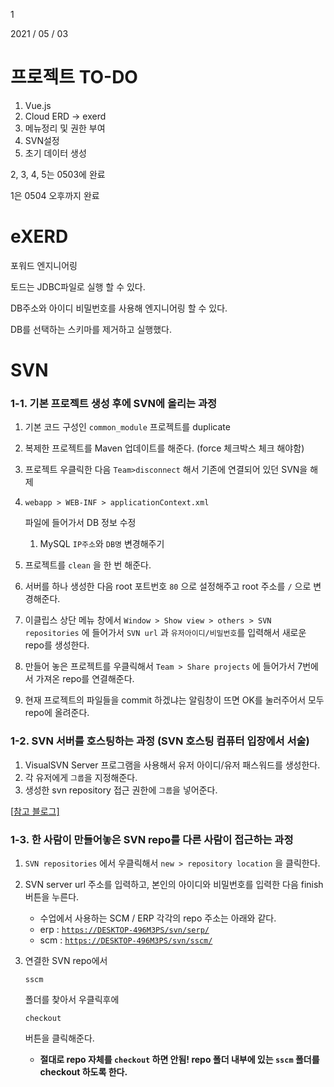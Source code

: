 1

2021 / 05 / 03



# 프로젝트 TO-DO

1. Vue.js
2. Cloud ERD -> exerd
3. 메뉴정리 및 권한 부여 
4. SVN설정
5. 초기 데이터 생성



2, 3, 4, 5는 0503에 완료

1은 0504 오후까지 완료



# eXERD

포워드 엔지니어링

토드는 JDBC파일로 실행 할 수 있다.

DB주소와 아이디 비밀번호를 사용해 엔지니어링 할 수 있다.

DB를 선택하는 스키마를 제거하고 실행했다.



# SVN

### 1-1. 기본 프로젝트 생성 후에 SVN에 올리는 과정

1. 기본 코드 구성인 `common_module` 프로젝트를 duplicate

2. 복제한 프로젝트를 Maven 업데이트를 해준다. (force 체크박스 체크 해야함)

3. 프로젝트 우클릭한 다음 `Team>disconnect` 해서 기존에 연결되어 있던 SVN을 해제

4. ```
   webapp > WEB-INF > applicationContext.xml
   ```

    파일에 들어가서 DB 정보 수정

   1. MySQL `IP주소`와 `DB명` 변경해주기

5. 프로젝트를 `clean` 을 한 번 해준다.

6. 서버를 하나 생성한 다음 root 포트번호 `80` 으로 설정해주고 root 주소를 `/` 으로 변경해준다.

7. 이클립스 상단 메뉴 창에서 `Window > Show view > others > SVN repositories` 에 들어가서 `SVN url` 과 `유저아이디/비밀번호`를 입력해서  새로운 repo를 생성한다.

8. 만들어 놓은 프로젝트를 우클릭해서 `Team > Share projects` 에 들어가서 7번에서 가져온 repo를 연결해준다.

9. 현재 프로젝트의 파일들을 commit 하겠냐는 알림창이 뜨면 OK를 눌러주어서 모두 repo에 올려준다.

### 1-2. SVN 서버를 호스팅하는 과정 (SVN 호스팅 컴퓨터 입장에서 서술)

1. VisualSVN Server 프로그램을 사용해서 유저 아이디/유저 패스워드를 생성한다.
2. 각 유저에게 `그룹`을 지정해준다.
3. 생성한 svn repository 접근 권한에 `그룹`을 넣어준다.

[[참고 블로그\]](https://hunit.tistory.com/292)

### 1-3. 한 사람이 만들어놓은 SVN repo를 다른 사람이 접근하는 과정

1. `SVN repositories` 에서 우클릭해서 `new > repository location` 을 클릭한다.

2. SVN server url 주소를 입력하고, 본인의 아이디와 비밀번호를 입력한 다음 finish 버튼을 누른다.

   - 수업에서 사용하는 SCM / ERP 각각의 repo 주소는 아래와 같다.
   - erp : [`https://DESKTOP-496M3PS/svn/serp/`](https://desktop-496m3ps/svn/serp/)
   - scm : [`https://DESKTOP-496M3PS/svn/sscm/`](https://desktop-496m3ps/svn/sscm/)

3. 연결한 SVN repo에서 

   ```
   sscm
   ```

    폴더를 찾아서 우클릭후에 

   ```
   checkout
   ```

    버튼을 클릭해준다.

   - **절대로 repo 자체를 `checkout` 하면 안됨! repo 폴더 내부에 있는 `sscm` 폴더를 checkout 하도록 한다.**

